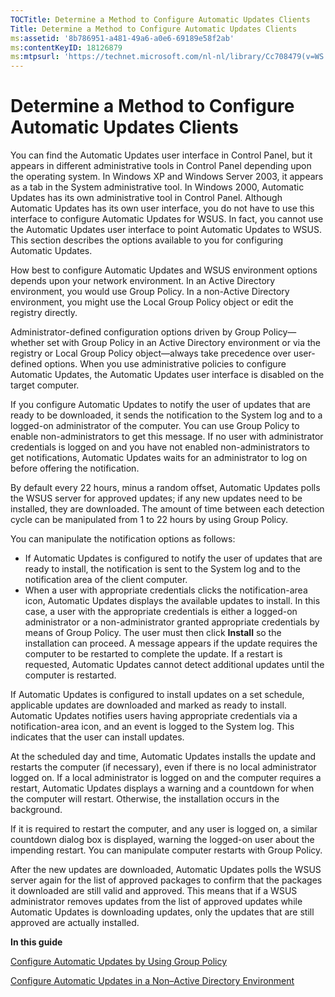```yaml
---
TOCTitle: Determine a Method to Configure Automatic Updates Clients
Title: Determine a Method to Configure Automatic Updates Clients
ms:assetid: '8b786951-a481-49a6-a0e6-69189e58f2ab'
ms:contentKeyID: 18126879
ms:mtpsurl: 'https://technet.microsoft.com/nl-nl/library/Cc708479(v=WS.10)'
---
```


Determine a Method to Configure Automatic Updates Clients
=========================================================

You can find the Automatic Updates user interface in Control Panel, but it appears in different administrative tools in Control Panel depending upon the operating system. In Windows XP and Windows Server 2003, it appears as a tab in the System administrative tool. In Windows 2000, Automatic Updates has its own administrative tool in Control Panel. Although Automatic Updates has its own user interface, you do not have to use this interface to configure Automatic Updates for WSUS. In fact, you cannot use the Automatic Updates user interface to point Automatic Updates to WSUS. This section describes the options available to you for configuring Automatic Updates.

How best to configure Automatic Updates and WSUS environment options depends upon your network environment. In an Active Directory environment, you would use Group Policy. In a non-Active Directory environment, you might use the Local Group Policy object or edit the registry directly.

Administrator-defined configuration options driven by Group Policy—whether set with Group Policy in an Active Directory environment or via the registry or Local Group Policy object—always take precedence over user-defined options. When you use administrative policies to configure Automatic Updates, the Automatic Updates user interface is disabled on the target computer.

If you configure Automatic Updates to notify the user of updates that are ready to be downloaded, it sends the notification to the System log and to a logged-on administrator of the computer. You can use Group Policy to enable non-administrators to get this message. If no user with administrator credentials is logged on and you have not enabled non-administrators to get notifications, Automatic Updates waits for an administrator to log on before offering the notification.

By default every 22 hours, minus a random offset, Automatic Updates polls the WSUS server for approved updates; if any new updates need to be installed, they are downloaded. The amount of time between each detection cycle can be manipulated from 1 to 22 hours by using Group Policy.

You can manipulate the notification options as follows:

-   If Automatic Updates is configured to notify the user of updates that are ready to install, the notification is sent to the System log and to the notification area of the client computer.
-   When a user with appropriate credentials clicks the notification-area icon, Automatic Updates displays the available updates to install. In this case, a user with the appropriate credentials is either a logged-on administrator or a non-administrator granted appropriate credentials by means of Group Policy. The user must then click **Install** so the installation can proceed. A message appears if the update requires the computer to be restarted to complete the update. If a restart is requested, Automatic Updates cannot detect additional updates until the computer is restarted.

If Automatic Updates is configured to install updates on a set schedule, applicable updates are downloaded and marked as ready to install. Automatic Updates notifies users having appropriate credentials via a notification-area icon, and an event is logged to the System log. This indicates that the user can install updates.

At the scheduled day and time, Automatic Updates installs the update and restarts the computer (if necessary), even if there is no local administrator logged on. If a local administrator is logged on and the computer requires a restart, Automatic Updates displays a warning and a countdown for when the computer will restart. Otherwise, the installation occurs in the background.

If it is required to restart the computer, and any user is logged on, a similar countdown dialog box is displayed, warning the logged-on user about the impending restart. You can manipulate computer restarts with Group Policy.

After the new updates are downloaded, Automatic Updates polls the WSUS server again for the list of approved packages to confirm that the packages it downloaded are still valid and approved. This means that if a WSUS administrator removes updates from the list of approved updates while Automatic Updates is downloading updates, only the updates that are still approved are actually installed.

**In this guide**

[Configure Automatic Updates by Using Group Policy](https://technet.microsoft.com/51c8a814-6665-4d50-a0d8-2ae27e69ca7c)

[Configure Automatic Updates in a Non–Active Directory Environment](https://technet.microsoft.com/75ee9da8-0ffd-400c-b722-aeafdb68ceb3)
